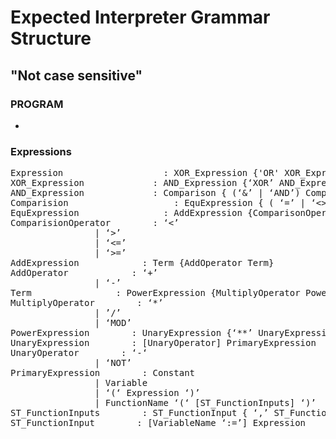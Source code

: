 #  Expected Interpreter Grammar Structure
## "Not case sensitive"


### PROGRAM
-

### Expressions
<pre>
Expression                   : XOR_Expression {'OR' XOR_Expression}
XOR_Expression             : AND_Expression {‘XOR’ AND_Expression}
AND_Expression             : Comparison { (‘&’ | ‘AND’) Comparison}
Comparision                    : EquExpression { ( ‘=’ | ‘<>’) EquExpression}
EquExpression                : AddExpression {ComparisonOperator AddExpression}
ComparisionOperator        : ‘<’
                | ‘>’
                | ‘<=’
                | ‘>=’
AddExpression            : Term {AddOperator Term}
AddOperator            : ‘+’
                | ‘-’
Term                : PowerExpression {MultiplyOperator PowerExpresion}
MultiplyOperator        : ‘*’
                | ’/’
                | ‘MOD’
PowerExpression        : UnaryExpression {‘**’ UnaryExpression}
UnaryExpression        : [UnaryOperator] PrimaryExpression
UnaryOperator        : ‘-‘
                | ‘NOT’
PrimaryExpression        : Constant
                | Variable
                | ‘(‘ Expression ‘)’
                | FunctionName ‘(‘ [ST_FunctionInputs] ‘)’
ST_FunctionInputs        : ST_FunctionInput { ‘,’ ST_FunctionInput}
ST_FunctionInput        : [VariableName ‘:=’] Expression

</pre>
